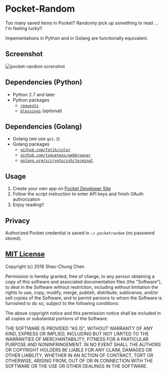Pocket-Random
=============
Too many saved items in Pocket?
Randomly pick up something to read ... I'm feeling lucky!!

Impementations in Python and in Golang are functionally equivalent.


Screenshot
----------
![pocket-random screnshot](https://raw.github.com/dannvix/pocket-random/master/docs/screenshot.png)


Dependencies (Python)
---------------------
* Python 2.7 and later
* Python packages
  - [`requests`](http://docs.python-requests.org/)
  - [`blessings`](https://github.com/erikrose/blessings) (optional)


Dependencies (Golang)
---------------------
* Golang (we use `go1.3`)
* Golang packages
  - [`github.com/fatih/color`](https://github.com/fatih/color)
  - [`github.com/toqueteos/webbrowser`](https://github.com/toqueteos/webbrowser)
  - [`golang.org/x/crypto/ssh/terminal`](https://golang.org/x/crypto/ssh/terminal)


Usage
-----
1. Create your own app on [Pocket Developer Site](https://getpocket.com/developer/apps/)
2. Follow the script instruction to enter API keys and finish OAuth authorization
3. Enjoy reading!!


Privacy
-------
Authorized Pocket credential is saved in `~/.pocketrandom` (no password stored).


[MIT License](http://opensource.org/licenses/mit-license.php)
-------------------------------------------------------------
Copyright (c) 2016 Shao-Chung Chen

Permission is hereby granted, free of charge, to any person obtaining a copy of this software and associated documentation files (the "Software"), to deal in the Software without restriction, including without limitation the rights to use, copy, modify, merge, publish, distribute, sublicense, and/or sell copies of the Software, and to permit persons to whom the Software is furnished to do so, subject to the following conditions:

The above copyright notice and this permission notice shall be included in all copies or substantial portions of the Software.

THE SOFTWARE IS PROVIDED "AS IS", WITHOUT WARRANTY OF ANY KIND, EXPRESS OR IMPLIED, INCLUDING BUT NOT LIMITED TO THE WARRANTIES OF MERCHANTABILITY, FITNESS FOR A PARTICULAR PURPOSE AND NONINFRINGEMENT. IN NO EVENT SHALL THE AUTHORS OR COPYRIGHT HOLDERS BE LIABLE FOR ANY CLAIM, DAMAGES OR OTHER LIABILITY, WHETHER IN AN ACTION OF CONTRACT, TORT OR OTHERWISE, ARISING FROM, OUT OF OR IN CONNECTION WITH THE SOFTWARE OR THE USE OR OTHER DEALINGS IN THE SOFTWARE.
